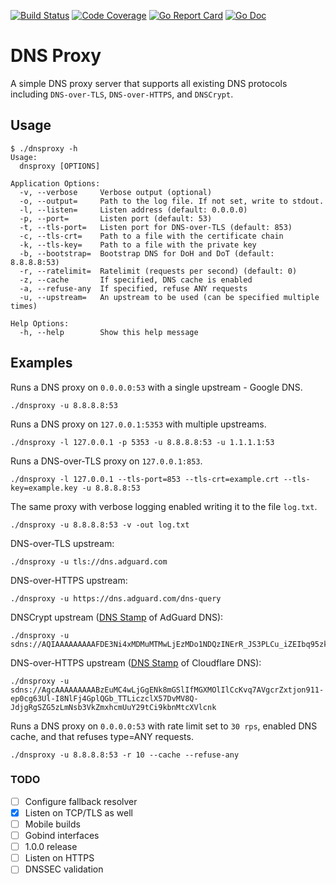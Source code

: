 [![Build Status](https://travis-ci.org/AdguardTeam/dnsproxy.svg?branch=master)](https://travis-ci.org/AdguardTeam/dnsproxy)
[![Code Coverage](https://img.shields.io/codecov/c/github/AdguardTeam/dnsproxy/master.svg)](https://codecov.io/github/AdguardTeam/dnsproxy?branch=master)
[![Go Report Card](https://goreportcard.com/badge/github.com/AdguardTeam/dnsproxy)](https://goreportcard.com/report/AdguardTeam/dnsproxy)
[![Go Doc](https://godoc.org/github.com/AdguardTeam/dnsproxy?status.svg)](https://godoc.org/github.com/AdguardTeam/dnsproxy)

# DNS Proxy

A simple DNS proxy server that supports all existing DNS protocols including `DNS-over-TLS`, `DNS-over-HTTPS`, and `DNSCrypt`.

## Usage

```
$ ./dnsproxy -h
Usage:
  dnsproxy [OPTIONS]

Application Options:
  -v, --verbose     Verbose output (optional)
  -o, --output=     Path to the log file. If not set, write to stdout.
  -l, --listen=     Listen address (default: 0.0.0.0)
  -p, --port=       Listen port (default: 53)
  -t, --tls-port=   Listen port for DNS-over-TLS (default: 853)
  -c, --tls-crt=    Path to a file with the certificate chain
  -k, --tls-key=    Path to a file with the private key
  -b, --bootstrap=  Bootstrap DNS for DoH and DoT (default: 8.8.8.8:53)
  -r, --ratelimit=  Ratelimit (requests per second) (default: 0)
  -z, --cache       If specified, DNS cache is enabled
  -a, --refuse-any  If specified, refuse ANY requests
  -u, --upstream=   An upstream to be used (can be specified multiple times)

Help Options:
  -h, --help        Show this help message
```

## Examples

Runs a DNS proxy on `0.0.0.0:53` with a single upstream - Google DNS.
```
./dnsproxy -u 8.8.8.8:53
```

Runs a DNS proxy on `127.0.0.1:5353` with multiple upstreams.
```
./dnsproxy -l 127.0.0.1 -p 5353 -u 8.8.8.8:53 -u 1.1.1.1:53
```

Runs a DNS-over-TLS proxy on `127.0.0.1:853`.
```
./dnsproxy -l 127.0.0.1 --tls-port=853 --tls-crt=example.crt --tls-key=example.key -u 8.8.8.8:53 
```

The same proxy with verbose logging enabled writing it to the file `log.txt`. 
```
./dnsproxy -u 8.8.8.8:53 -v -out log.txt
```

DNS-over-TLS upstream:
```
./dnsproxy -u tls://dns.adguard.com
```

DNS-over-HTTPS upstream:
```
./dnsproxy -u https://dns.adguard.com/dns-query
```

DNSCrypt upstream ([DNS Stamp](https://dnscrypt.info/stamps) of AdGuard DNS):
```
./dnsproxy -u sdns://AQIAAAAAAAAAFDE3Ni4xMDMuMTMwLjEzMDo1NDQzINErR_JS3PLCu_iZEIbq95zkSV2LFsigxDIuUso_OQhzIjIuZG5zY3J5cHQuZGVmYXVsdC5uczEuYWRndWFyZC5jb20
```

DNS-over-HTTPS upstream ([DNS Stamp](https://dnscrypt.info/stamps) of Cloudflare DNS):
```
./dnsproxy -u sdns://AgcAAAAAAAAABzEuMC4wLjGgENk8mGSlIfMGXMOlIlCcKvq7AVgcrZxtjon911-ep0cg63Ul-I8NlFj4GplQGb_TTLiczclX57DvMV8Q-JdjgRgSZG5zLmNsb3VkZmxhcmUuY29tCi9kbnMtcXVlcnk
```

Runs a DNS proxy on `0.0.0.0:53` with rate limit set to `30 rps`, enabled DNS cache, and that refuses type=ANY requests.
```
./dnsproxy -u 8.8.8.8:53 -r 10 --cache --refuse-any
```

### TODO

* [ ] Configure fallback resolver
* [x] Listen on TCP/TLS as well
* [ ] Mobile builds
* [ ] Gobind interfaces
* [ ] 1.0.0 release
* [ ] Listen on HTTPS
* [ ] DNSSEC validation